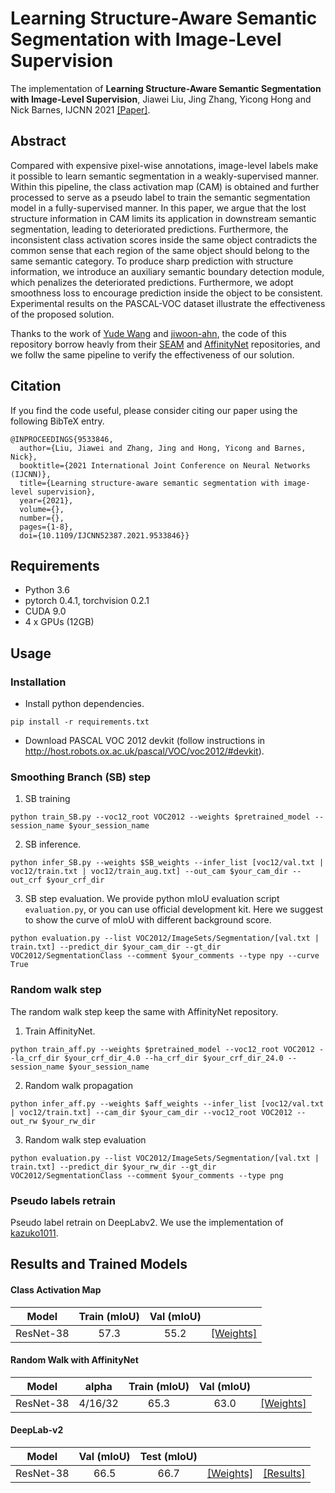 # Learning Structure-Aware Semantic Segmentation with Image-Level Supervision
<!-- <p align="center"><img src="introduction_figure.png" alt="introduction_figure" width="90%"></p> -->

The implementation of **Learning Structure-Aware Semantic Segmentation with Image-Level Supervision**, Jiawei Liu, Jing Zhang, Yicong Hong and Nick Barnes, IJCNN 2021 [[Paper]](https://ieeexplore.ieee.org/abstract/document/9533846).

## Abstract
Compared with expensive pixel-wise annotations, image-level labels make it possible to learn semantic segmentation in a weakly-supervised manner. Within this pipeline, the class activation map (CAM) is obtained and further processed to serve as a pseudo label to train the semantic segmentation model in a fully-supervised manner. In this paper, we argue that the lost structure information in CAM limits its application in downstream semantic segmentation, leading to deteriorated predictions. Furthermore, the inconsistent class activation scores inside the same object contradicts the common sense that each region of the same object should belong to the same semantic category. To produce sharp prediction with structure information, we introduce an auxiliary semantic boundary detection module, which penalizes the deteriorated predictions. Furthermore, we adopt smoothness loss to encourage prediction inside the object to be consistent. Experimental results on the PASCAL-VOC dataset illustrate the effectiveness of the proposed solution.

Thanks to the work of [Yude Wang](https://github.com/YudeWang) and [jiwoon-ahn](https://github.com/jiwoon-ahn), the code of this repository borrow heavly from their [SEAM](https://github.com/YudeWang/SEAM) and [AffinityNet](https://github.com/jiwoon-ahn/psa) repositories, and we follw the same pipeline to verify the effectiveness of our solution.

## Citation
If you find the code useful, please consider citing our paper using the following BibTeX entry.
```
@INPROCEEDINGS{9533846,
  author={Liu, Jiawei and Zhang, Jing and Hong, Yicong and Barnes, Nick},
  booktitle={2021 International Joint Conference on Neural Networks (IJCNN)}, 
  title={Learning structure-aware semantic segmentation with image-level supervision}, 
  year={2021},
  volume={},
  number={},
  pages={1-8},
  doi={10.1109/IJCNN52387.2021.9533846}}
```

## Requirements
- Python 3.6
- pytorch 0.4.1, torchvision 0.2.1
- CUDA 9.0
- 4 x GPUs (12GB)

## Usage
### Installation
- Install python dependencies.
```
pip install -r requirements.txt
```
- Download PASCAL VOC 2012 devkit (follow instructions in http://host.robots.ox.ac.uk/pascal/VOC/voc2012/#devkit).


### Smoothing Branch (SB) step

1. SB training
```
python train_SB.py --voc12_root VOC2012 --weights $pretrained_model --session_name $your_session_name
```

2. SB inference. 
```
python infer_SB.py --weights $SB_weights --infer_list [voc12/val.txt | voc12/train.txt | voc12/train_aug.txt] --out_cam $your_cam_dir --out_crf $your_crf_dir
```

3. SB step evaluation. We provide python mIoU evaluation script `evaluation.py`, or you can use official development kit. Here we suggest to show the curve of mIoU with different background score.
```
python evaluation.py --list VOC2012/ImageSets/Segmentation/[val.txt | train.txt] --predict_dir $your_cam_dir --gt_dir VOC2012/SegmentationClass --comment $your_comments --type npy --curve True
```

### Random walk step
The random walk step keep the same with AffinityNet repository.
1. Train AffinityNet.
```
python train_aff.py --weights $pretrained_model --voc12_root VOC2012 --la_crf_dir $your_crf_dir_4.0 --ha_crf_dir $your_crf_dir_24.0 --session_name $your_session_name
```
2. Random walk propagation
```
python infer_aff.py --weights $aff_weights --infer_list [voc12/val.txt | voc12/train.txt] --cam_dir $your_cam_dir --voc12_root VOC2012 --out_rw $your_rw_dir
```
3. Random walk step evaluation
```
python evaluation.py --list VOC2012/ImageSets/Segmentation/[val.txt | train.txt] --predict_dir $your_rw_dir --gt_dir VOC2012/SegmentationClass --comment $your_comments --type png
```

### Pseudo labels retrain
Pseudo label retrain on DeepLabv2. We use the implementation of [kazuko1011](https://github.com/kazuto1011/deeplab-pytorch.git).


## Results and Trained Models
#### Class Activation Map

| Model         | Train (mIoU)    | Val (mIoU)    | |
| ------------- |:-------------:|:-----:|:-----:|
| ResNet-38     | 57.3 | 55.2 | [[Weights]](https://drive.google.com/file/d/1JCKkg-5m8UkR6-bp5D0v8cU-N9GRzuld/view?usp=sharing) |


#### Random Walk with AffinityNet

| Model         | alpha | Train (mIoU)    | Val (mIoU)    | |
| ------------- |:-----:|:---------------:|:-------------:|:-----:|
| ResNet-38     | 4/16/32 | 65.3 | 63.0 | [[Weights]](https://drive.google.com/file/d/13wApu9In3sCbNBDoAxrrnx9h42f3dJXB/view?usp=sharing) |


#### DeepLab-v2

| Model         | Val (mIoU)    | Test (mIoU)    | | |
| ------------- |:---------------:|:-------------:|:-----:|:-----:|
| ResNet-38     | 66.5 | 66.7 | [[Weights]](https://drive.google.com/file/d/13farzNpVi24JXStOuOvnH0xb1-nRjySQ/view?usp=sharing) | [[Results]](https://drive.google.com/drive/folders/1WHK76TO7VkBfZXdPApywKPmMJ_DjsgDA?usp=sharing) |
